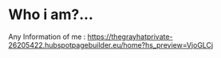 # Who i am?...
Any Information of me : https://thegrayhatprivate-26205422.hubspotpagebuilder.eu/home?hs_preview=VjoGLCj
